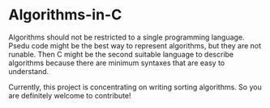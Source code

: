 # Algorithms-in-C
Algorithms should not be restricted to a single programming language. Psedu code might be the best way to represent  algorithms, but they are not runable. Then C might be the second suitable language to describe algorithms because there are minimum syntaxes that are easy to understand.

Currently, this project is concentrating on writing sorting algorithms. So you are definitely welcome to contribute!
